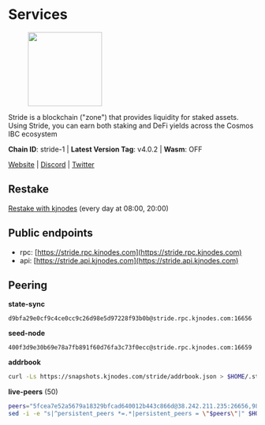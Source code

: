 # Services

<figure><img src="https://raw.githubusercontent.com/kj89/testnet_manuals/main/pingpub/logos/stride.png" width="150" alt=""><figcaption></figcaption></figure>

Stride is a blockchain ("zone") that provides liquidity for staked assets.  Using Stride, you can earn both staking and DeFi yields across the Cosmos IBC ecosystem

**Chain ID**: stride-1 | **Latest Version Tag**: v4.0.2 | **Wasm**: OFF

[Website](https://stride.zone) | [Discord](https://discord.gg/mzQZ8dAE7u) | [Twitter](https://twitter.com/stride_zone)

## Restake

[Restake with kjnodes](https://restake.app/stride/stridevaloper1j8gkhtllnp252l6g6zwzea30e7pvzqttr9768n) (every day at 08:00, 20:00)
## Public endpoints

* rpc: [https://stride.rpc.kjnodes.com](https://stride.rpc.kjnodes.com)
* api: [https://stride.api.kjnodes.com](https://stride.api.kjnodes.com)

## Peering

**state-sync**

```text
d9bfa29e0cf9c4ce0cc9c26d98e5d97228f93b0b@stride.rpc.kjnodes.com:16656
```

**seed-node**

```text
400f3d9e30b69e78a7fb891f60d76fa3c73f0ecc@stride.rpc.kjnodes.com:16659
```

**addrbook**
```bash
curl -Ls https://snapshots.kjnodes.com/stride/addrbook.json > $HOME/.stride/config/addrbook.json
```

**live-peers** (50)
```bash
peers="5fcea7e52a5679a18329bfcad640012b443c866d@38.242.211.235:26656,98ea86b6dd2786820ec7f9f2b697d7083de43135@38.146.3.120:12256,06c309d890fe6a1e7d2ac0a600ab077d1e793e18@51.195.89.43:10156,ea6a7b2f366bc343f0670f1673fd86001dd08eb0@65.108.122.246:26636,463b1dc6903455575079572fb23407be586f2a4b@185.16.39.37:26656,8fff37214fb0ef622f1c09dccb22d6321e004c3e@109.123.242.163:50056,ed857708c330334e1e62751470d6ecddf0397459@65.109.69.59:12256,b212d5740b2e11e54f56b072dc13b6134650cfb5@164.152.160.97:26656,5093547fdf0430143ac66b4ee55d80e6542a6c10@217.174.247.163:26656,87ba7609ae2aae4c048ef83687fc913b8866cc0b@194.163.161.146:16656,18704d8ffb35d412adb3fb8eea62c894cf175e75@86.48.26.130:26656,b6bbf3fce8563bf55cee37776d1cfc3e6692c7e6@167.235.1.101:26656,b42011f01bd3987a0eb38092cbcfb44a8e4dc7f1@185.248.24.16:16656,261e8dfcf7fddb5b62c48eea3b7fdd11335ae21f@185.119.118.117:2000,0003bf00c79e8ebd1f31c0f83ad3d181f97f98e9@62.109.17.96:26656,dedfec7d7356da68baaaa7841b66b5fcc594767e@65.109.37.154:2000,64be41ff925b32a81cfb13a81fd4847aef2524aa@35.202.81.184:26656,a757fc9ea95a7f643d392ec9fdaa31cbf06e76d9@195.3.221.21:12256,01899588499352857c214c50451c5fa59744ace2@88.99.161.228:26656,d77e7918b9f9e21ee60a8e03075ca3e5f7353912@162.55.4.253:26656,d9bfa29e0cf9c4ce0cc9c26d98e5d97228f93b0b@65.109.88.38:16656,da56a252a1ed282f33f9171b18e41390528dbcbd@95.217.170.202:27013,bbe196ec7c537e9dac0d2575350a1aa64700cdef@129.213.159.218:26656,6a6a70719d44dfdaa74a074f017dc1f1ff23da62@146.59.0.123:6000,4d17c6e85a1e6282efee950ff3dfe85b4b043f0f@148.251.51.144:26656,ef22ceb48d8d7548fab0972a5e4a9cb3c366fc74@65.109.52.178:26656,28db7a664e95241930c5680ad2e1480bed3fb99f@198.244.178.213:26656,d36ac7580cc8907a00b0add8c3b047caea6df4ed@107.155.67.202:26636,a7b4cf6f65138ba61518c2c45402da32dc8e28b7@88.99.164.158:21016,5383a21cf2d5e513aea2c3e430133f31aa2e5d00@138.201.32.103:26656,be0522cbc5ea30f14355ff6d05ed4b9cf47d7dda@188.172.228.162:26656,1387946c04bceb472113f657f55f670f71709230@65.108.4.188:12256,8ade90b45b991088c92e8583e8bc93589d6cd81e@84.244.95.247:26656,1ec2a654e00e22279ee50f13f074f2bce7218681@15.235.114.194:10156,89757803f40da51678451735445ad40d5b15e059@169.155.168.67:26656,a3f95b0b15c31a68a7535f6068c4e14b95e90dcf@65.109.92.240:21016,8d7d0f32d53467c4d5e8871faf4ec58ea970fed2@157.90.179.182:26456,6856de6f0c70a850db2b58deb43d568fced4a524@35.208.90.201:26656,dc9241e56b67b2d9b39a79f4aa9dc432d78c1dbc@195.3.223.204:10156,698ecde23465c1d01d02cc364f36426d259ba1f0@192.99.247.170:26656,cd680cc992983e5c8244b5529034a2e362e7a6d3@93.159.134.157:26656,d056dcd5ac8dddb23e2962a5ade6ee51f9bfd785@162.19.89.8:10456,04b797b5a56fb939a97a3c7d9c3230d09b85e8d7@93.189.30.118:26656,a2128f5552cf4ae60a769999c7fddc5d9d44d149@15.235.42.151:26661,157000d06040f2a7b981c6f062da0c9da0e6e6af@194.163.163.0:26656,9ee75491e354965d8bfd8434aa093f8613bc1dce@65.108.238.103:12256,f5e00226bf8a3854ba06e9b2f2e9b9ac0ecc8414@146.59.52.39:24095,2c1f55e905c7425f995947e2d600ca5ac863b8c1@15.235.53.91:13456,9aa8a73ea9364aa3cf7806d4dd25b6aed88d8152@190.2.136.144:10556,95d0377592a657d4c0816d9845e11d659db75d5b@51.81.208.70:12256"
sed -i -e "s|^persistent_peers *=.*|persistent_peers = \"$peers\"|" $HOME/.stride/config/config.toml
```
